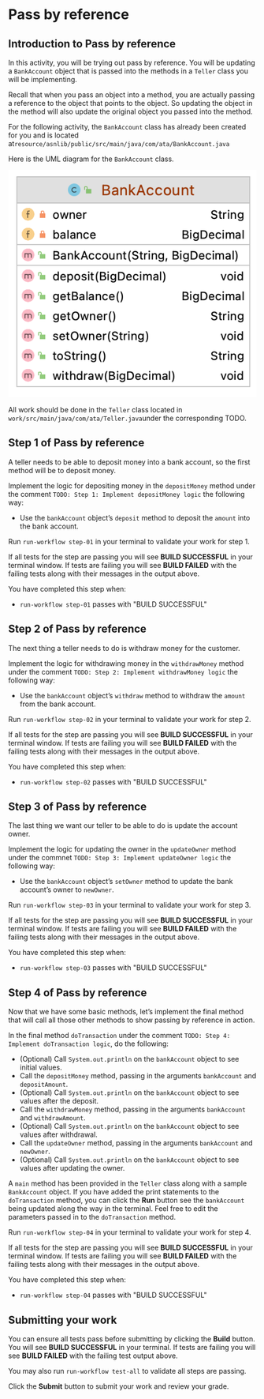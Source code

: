 
# Pass by reference

## Introduction to Pass by reference

In this activity, you will be trying out pass by reference. You will be updating a  `BankAccount`  object that is passed into the methods in a  `Teller`  class you will be implementing.

Recall that when you pass an object into a method, you are actually passing a reference to the object that points to the object. So updating the object in the method will also update the original object you passed into the method.

For the following activity, the  `BankAccount`  class has already been created for you and is located at`resource/asnlib/public/src/main/java/com/ata/BankAccount.java`

Here is the UML diagram for the  `BankAccount`  class.

![alt "Bank Account Diagram"](https://github.com/Caldwell-WGU/ATA-Prerequisite-Course/blob/main/Images/bank_account.png)

All work should be done in the  `Teller`  class located in  `work/src/main/java/com/ata/Teller.java`under the corresponding TODO.

## Step 1 of Pass by reference

A teller needs to be able to deposit money into a bank account, so the first method will be to deposit money.

Implement the logic for depositing money in the  `depositMoney`  method under the comment  `TODO: Step 1: Implement depositMoney logic`  the following way:

-   Use the  `bankAccount`  object’s  `deposit`  method to deposit the  `amount`  into the bank account.

Run  `run-workflow step-01`  in your terminal to validate your work for step 1.

If all tests for the step are passing you will see  **BUILD SUCCESSFUL**  in your terminal window. If tests are failing you will see  **BUILD FAILED**  with the failing tests along with their messages in the output above.

You have completed this step when:

-   `run-workflow step-01`  passes with "BUILD SUCCESSFUL"

## Step 2 of Pass by reference

The next thing a teller needs to do is withdraw money for the customer.

Implement the logic for withdrawing money in the  `withdrawMoney`  method under the comment  `TODO: Step 2: Implement withdrawMoney logic`  the following way:

-   Use the  `bankAccount`  object’s  `withdraw`  method to withdraw the  `amount`  from the bank account.

Run  `run-workflow step-02`  in your terminal to validate your work for step 2.

If all tests for the step are passing you will see  **BUILD SUCCESSFUL**  in your terminal window. If tests are failing you will see  **BUILD FAILED**  with the failing tests along with their messages in the output above.

You have completed this step when:

-   `run-workflow step-02`  passes with "BUILD SUCCESSFUL"

## Step 3 of Pass by reference

The last thing we want our teller to be able to do is update the account owner.

Implement the logic for updating the owner in the  `updateOwner`  method under the commnet  `TODO: Step 3: Implement updateOwner logic`  the following way:

-   Use the  `bankAccount`  object’s  `setOwner`  method to update the bank account’s owner to  `newOwner`.

Run  `run-workflow step-03`  in your terminal to validate your work for step 3.

If all tests for the step are passing you will see  **BUILD SUCCESSFUL**  in your terminal window. If tests are failing you will see  **BUILD FAILED**  with the failing tests along with their messages in the output above.

You have completed this step when:

-   `run-workflow step-03`  passes with "BUILD SUCCESSFUL"

## Step 4 of Pass by reference

Now that we have some basic methods, let’s implement the final method that will call all those other methods to show passing by reference in action.

In the final method  `doTransaction`  under the comment  `TODO: Step 4: Implement doTransaction logic`, do the following:

-   (Optional) Call  `System.out.println`  on the  `bankAccount`  object to see initial values.
-   Call the  `depositMoney`  method, passing in the arguments  `bankAccount`  and  `depositAmount`.
-   (Optional) Call  `System.out.println`  on the  `bankAccount`  object to see values after the deposit.
-   Call the  `withdrawMoney`  method, passing in the arguments  `bankAccount`  and  `withdrawAmount`.
-   (Optional) Call  `System.out.println`  on the  `bankAccount`  object to see values after withdrawal.
-   Call the  `updateOwner`  method, passing in the arguments  `bankAccount`  and  `newOwner`.
-   (Optional) Call  `System.out.println`  on the  `bankAccount`  object to see values after updating the owner.

A  `main`  method has been provided in the  `Teller`  class along with a sample  `BankAccount`  object. If you have added the print statements to the  `doTransaction`  method, you can click the  **Run**  button see the  `bankAccount`  being updated along the way in the terminal. Feel free to edit the parameters passed in to the  `doTransaction`  method.

Run  `run-workflow step-04`  in your terminal to validate your work for step 4.

If all tests for the step are passing you will see  **BUILD SUCCESSFUL**  in your terminal window. If tests are failing you will see  **BUILD FAILED**  with the failing tests along with their messages in the output above.

You have completed this step when:

-   `run-workflow step-04`  passes with "BUILD SUCCESSFUL"

## Submitting your work

You can ensure all tests pass before submitting by clicking the  **Build**  button. You will see  **BUILD SUCCESSFUL**  in your terminal. If tests are failing you will see  **BUILD FAILED**  with the failing test output above.

You may also run  `run-workflow test-all`  to validate all steps are passing.

Click the  **Submit**  button to submit your work and review your grade.
